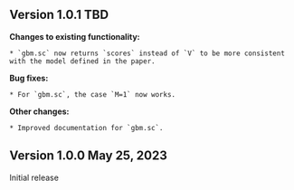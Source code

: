## Version 1.0.1 TBD 

**Changes to existing functionality:**

    * `gbm.sc` now returns `scores` instead of `V` to be more consistent with the model defined in the paper.

**Bug fixes:**

    * For `gbm.sc`, the case `M=1` now works. 

**Other changes:**

    * Improved documentation for `gbm.sc`. 

## Version 1.0.0 May 25, 2023

Initial release 